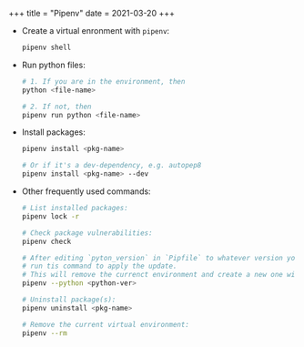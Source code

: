 +++
title = "Pipenv"
date = 2021-03-20
+++

- Create a virtual enronment with `pipenv`:

  ```bash
  pipenv shell
  ```

- Run python files:

  ```bash
  # 1. If you are in the environment, then
  python <file-name>

  # 2. If not, then
  pipenv run python <file-name>
  ```

- Install packages:

  ```bash
  pipenv install <pkg-name>

  # Or if it's a dev-dependency, e.g. autopep8
  pipenv install <pkg-name> --dev
  ```

- Other frequently used commands:

  ```bash
  # List installed packages:
  pipenv lock -r

  # Check package vulnerabilities:
  pipenv check

  # After editing `pyton_version` in `Pipfile` to whatever version you want to use,
  # run tis command to apply the update.
  # This will remove the currenct environment and create a new one with the updated version.
  pipenv --python <python-ver>

  # Uninstall package(s):
  pipenv uninstall <pkg-name>

  # Remove the current virtual environment:
  pipenv --rm
  ```
